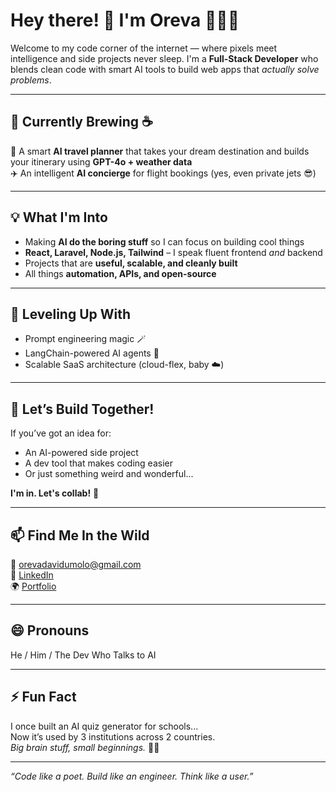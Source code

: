 # Hey there! 👋 I'm Oreva 👨🏽‍💻

Welcome to my code corner of the internet — where pixels meet intelligence and side projects never sleep. I'm a **Full-Stack Developer** who blends clean code with smart AI tools to build web apps that *actually solve problems*.

---

## 🔭 Currently Brewing ☕
🚀 A smart **AI travel planner** that takes your dream destination and builds your itinerary using **GPT-4o + weather data**  
✈️ An intelligent **AI concierge** for flight bookings (yes, even private jets 😎)

---

## 💡 What I'm Into
- Making **AI do the boring stuff** so I can focus on building cool things
- **React, Laravel, Node.js, Tailwind** – I speak fluent frontend *and* backend
- Projects that are **useful, scalable, and cleanly built**
- All things **automation, APIs, and open-source**

---

## 🌱 Leveling Up With
- Prompt engineering magic 🪄
- LangChain-powered AI agents 🤖
- Scalable SaaS architecture (cloud-flex, baby ☁️)

---

## 👯 Let’s Build Together!
If you’ve got an idea for:
- An AI-powered side project
- A dev tool that makes coding easier
- Or just something weird and wonderful...
  
**I'm in. Let's collab!** 🤝

---

## 📫 Find Me In the Wild
📩 orevadavidumolo@gmail.com  
🔗 [LinkedIn](https://linkedin.com/in/oreva-umolo-09a377330)  
🌍 [Portfolio](https://oreva-dev9112.github.io/oreva.dev/)

---

## 😄 Pronouns
He / Him / The Dev Who Talks to AI

---

## ⚡ Fun Fact
I once built an AI quiz generator for schools...  
Now it’s used by 3 institutions across 2 countries.  
*Big brain stuff, small beginnings.* 🧠✨

---

_“Code like a poet. Build like an engineer. Think like a user.”_

<!---
Oreva-Dev9112/Oreva-Dev9112 is a ✨ special ✨ repository because its `README.md` (this file) appears on your GitHub profile.
You can click the Preview link to take a look at your changes.
--->

